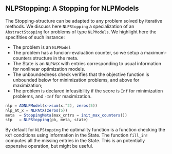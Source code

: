## NLPStopping: A Stopping for NLPModels

The Stopping-structure can be adapted to any problem solved by iterative methods. We discuss here `NLPStopping` a specialization of an `AbstractStopping` for problems of type `NLPModels`. We highlight here the specifities of such instance:
- The problem is an `NLPModel`
- The problem has a funcion-evaluation counter, so we setup a maximum-counters structure in the meta.
- The State is an `NLPAtX` with entries corresponding to usual information for nonlinear optimization models.
- The unboundedness check verifies that the objective function is unbounded below for minimization problems, and above for maximization;
- The problem is declared infeasibility if the score is `Inf` for minimization problems, and `-Inf` for maximization.

```julia
nlp = ADNLPModel(x->sum(x.^2), zeros(5))
nlp_at_x = NLPAtX(zeros(5))
meta  = StoppingMeta(max_cntrs = init_max_counters())
stp   = NLPStopping(pb, meta, state)
```

By default for `NLPStopping` the optimality function is a function checking the `KKT` conditions using information in the State.
The function `fill_in!` computes all the missing entries in the State. This is an potentially expensive operation, but might be useful.
